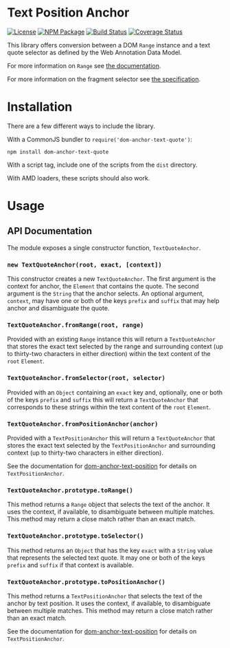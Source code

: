 Text Position Anchor
====================

[![License](https://img.shields.io/badge/license-MIT-blue.svg)](http://opensource.org/licenses/MIT)
[![NPM Package](https://img.shields.io/npm/v/dom-anchor-text-quote.svg)](https://www.npmjs.com/package/dom-anchor-text-quote)
[![Build Status](https://travis-ci.org/hypothesis/dom-anchor-text-quote.svg?branch=master)](https://travis-ci.org/hypothesis/dom-anchor-text-quote)
[![Coverage Status](https://coveralls.io/repos/hypothesis/dom-anchor-text-quote/badge.svg?branch=master)](https://coveralls.io/r/hypothesis/dom-anchor-text-quote?branch=master)

This library offers conversion between a DOM `Range` instance and a text
quote selector as defined by the Web Annotation Data Model.

For more information on `Range` see
[the documentation](https://developer.mozilla.org/en-US/docs/Web/API/Range).

For more information on the fragment selector see
[the specification](http://www.w3.org/TR/annotation-model/#text-quote-selector).

Installation
============

There are a few different ways to include the library.

With a CommonJS bundler to `require('dom-anchor-text-quote')`:

    npm install dom-anchor-text-quote

With a script tag, include one of the scripts from the `dist` directory.

With AMD loaders, these scripts should also work.

Usage
=====


## API Documentation

The module exposes a single constructor function, `TextQuoteAnchor`.

### `new TextQuoteAnchor(root, exact, [context])`

This constructor creates a new `TextQuoteAnchor`. The first argument is the
context for anchor, the `Element` that contains the quote. The second argument
is the `String` that the anchor selects. An optional argument, `context`, may
have one or both of the keys `prefix` and `suffix` that may help anchor and
disambiguate the quote.

### `TextQuoteAnchor.fromRange(root, range)`

Provided with an existing `Range` instance this will return a
`TextQuoteAnchor` that stores the exact text selected by the range and
surrounding context (up to thirty-two characters in either direction)
within the text content of the `root` `Element`.

### `TextQuoteAnchor.fromSelector(root, selector)`

Provided with an `Object` containing an `exact` key and, optionally, one or
both of the keys `prefix` and `suffix` this will return a `TextQuoteAnchor`
that corresponds to these strings within the text content of the `root`
`Element`.

### `TextQuoteAnchor.fromPositionAnchor(anchor)`

Provided with a `TextPositionAnchor` this will return a `TextQuoteAnchor` that
stores the exact text selected by the `TextPositionAnchor` and surrounding
context (up to thirty-two characters in either direction).

See the documentation for [dom-anchor-text-position](https://github.com/hypothesis/dom-anchor-text-position)
for details on `TextPositionAnchor`.

### `TextQuoteAnchor.prototype.toRange()`

This method returns a `Range` object that selects the text of the anchor. It
uses the context, if available, to disambiguate between multiple matches. This
method may return a close match rather than an exact match.

### `TextQuoteAnchor.prototype.toSelector()`

This method returns an `Object` that has the key `exact` with a `String` value
that represents the selected text quote. It may one or both of the keys
`prefix` and `suffix` if that context is available.

### `TextQuoteAnchor.prototype.toPositionAnchor()`

This method returns a `TextPositionAnchor` that selects the text of the anchor
by text position. It uses the context, if available, to disambiguate between
multiple matches. This method may return a close match rather than an exact
match.

See the documentation for [dom-anchor-text-position](https://github.com/hypothesis/dom-anchor-text-position)
for details on `TextPositionAnchor`.
